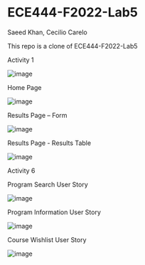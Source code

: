 # ECE444-F2022-Lab5

Saeed Khan, Cecilio Carelo

This repo is a clone of ECE444-F2022-Lab5

Activity 1

![image](https://user-images.githubusercontent.com/48865140/197866995-f61f3f54-56d4-41bf-b43c-50d08d1e2273.png)

Home Page

![image](https://user-images.githubusercontent.com/48865140/198134308-046416ad-0d03-42ea-89b6-38d6e89243aa.png)


Results Page – Form

![image](https://user-images.githubusercontent.com/48865140/198136601-1ec195dd-e4e4-490d-82ff-6c166c62e0f6.png)

Results Page - Results Table

![image](https://user-images.githubusercontent.com/48865140/198134489-0c7c2883-ad25-4351-a322-f527d49e93e8.png)


Activity 6

Program Search User Story

![image](https://user-images.githubusercontent.com/48865140/198145840-57a218e6-0075-42ff-af69-9e5e53d256cb.png)

Program Information User Story

![image](https://user-images.githubusercontent.com/48865140/198147594-5e56d483-0452-4716-822f-3390dc194348.png)


Course Wishlist User Story

![image](https://user-images.githubusercontent.com/48865140/198146023-71a933bc-6e21-4744-b30a-a2f90d599734.png)

